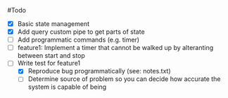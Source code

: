 #Todo
- [x] Basic state management
- [x] Add query custom pipe to get parts of state
- [ ] Add programmatic commands (e.g. timer)
- [ ] feature1: Implement a timer that cannot be walked up by alteranting between start and stop
- [ ] Write test for feature1
    - [x] Reproduce bug programmatically (see: notes.txt)
    - [ ] Determine source of problem so you can decide how accurate the system is capable of being
